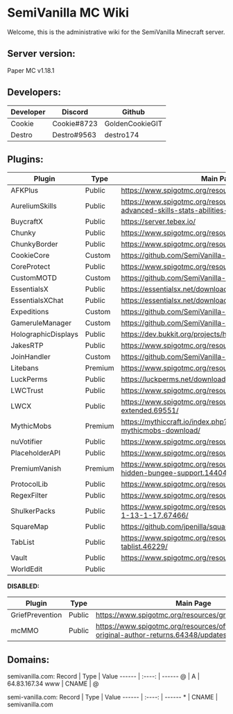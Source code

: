 # SemiVanilla MC Wiki

Welcome, this is the administrative wiki for the SemiVanilla Minecraft server.

## Server version:

Paper MC v1.18.1

## Developers:
Developer |   Discord   | Github
--------- | ----------- | ---------
Cookie    | Cookie#8723 | GoldenCookieGIT
Destro    | Destro#9563 | destro174

## Plugins:
Plugin                      |   Type   |  Main Page  | Dev Build | Maintainer
--------------------------- | -------- | ----------- | --------- | -------------
AFKPlus                     | Public   | https://www.spigotmc.org/resources/afk.35065/ | | NA
AureliumSkills              | Public   | https://www.spigotmc.org/resources/aurelium-skills-advanced-skills-stats-abilities-and-more.81069/ | | NA
BuycraftX                   | Public   | https://server.tebex.io/ | | NA
Chunky                      | Public   | https://www.spigotmc.org/resources/chunky.81534/ | | NA
ChunkyBorder                | Public   | https://www.spigotmc.org/resources/chunkyborder.84278/ | | NA
CookieCore                  | Custom   | https://github.com/SemiVanilla-MC/CookieCore | | Cookie
CoreProtect                 | Public   | https://www.spigotmc.org/resources/coreprotect.8631/ | | NA
CustomMOTD                  | Custom   | https://github.com/SemiVanilla-MC/CustomMOTD | | Destro174
EssentialsX                 | Public   | https://essentialsx.net/downloads.html | | NA
EssentialsXChat             | Public   | https://essentialsx.net/downloads.html | | NA
Expeditions                 | Custom   | https://github.com/SemiVanilla-MC/Expeditions | | Cookie
GameruleManager             | Custom   | https://github.com/SemiVanilla-MC/GameruleManager | | Destro174
HolographicDisplays         | Public   | https://dev.bukkit.org/projects/holographic-displays | | NA
JakesRTP                    | Public   | https://www.spigotmc.org/resources/jakes-rtp.80201/ | | NA
JoinHandler                 | Custom   | https://github.com/SemiVanilla-MC/JoinHandler | | Cookie
Litebans                    | Premium  | https://www.spigotmc.org/resources/litebans.3715/ | | NA
LuckPerms                   | Public   | https://luckperms.net/download | | NA
LWCTrust                    | Public   | https://www.spigotmc.org/resources/lwc-trust.75580/ | | NA
LWCX                        | Public   | https://www.spigotmc.org/resources/lwc-extended.69551/ | | NA
MythicMobs                  | Premium  | https://mythiccraft.io/index.php?pages/official-mythicmobs-download/ | | NA
nuVotifier                  | Public   | https://www.spigotmc.org/resources/nuvotifier.13449/ | | NA
PlaceholderAPI              | Public   | https://www.spigotmc.org/resources/placeholderapi.6245/ | | NA
PremiumVanish               | Premium  | https://www.spigotmc.org/resources/premiumvanish-stay-hidden-bungee-support.14404/ | | NA
ProtocolLib                 | Public   | https://www.spigotmc.org/resources/protocollib.1997/ | https://ci.dmulloy2.net/job/ProtocolLib/lastSuccessfulBuild/ | NA
RegexFilter                 | Public   | https://www.spigotmc.org/resources/regexfilter.96416/ | | NA
ShulkerPacks                | Public   | https://www.spigotmc.org/resources/shulker-backpacks-1-13-1-17.67466/ | | NA
SquareMap                   | Public   | https://github.com/jpenilla/squaremap | | NA
TabList                     | Public   | https://www.spigotmc.org/resources/animated-tab-tablist.46229/ | | NA
Vault                       | Public   | https://www.spigotmc.org/resources/vault.34315/ | | NA
WorldEdit                   | Public   | | https://builds.enginehub.org/job/worldedit?branch=master | NA

**DISABLED:**

Plugin                      |   Type   |  Main Page  | Dev Build | Maintainer
--------------------------- | -------- | ----------- | --------- | -------------
GriefPrevention             | Public   | https://www.spigotmc.org/resources/griefprevention.1884/ | https://ci.appveyor.com/project/RoboMWM39862/griefprevention/history | NA
mcMMO                       | Public   | https://www.spigotmc.org/resources/official-mcmmo-original-author-returns.64348/updates | | NA

## Domains:
semivanilla.com:
Record |  Type  | Value
------ | :----: | ------
@      |   A    | 64.83.167.34
www    | CNAME  | @

semi-vanilla.com:
Record |  Type  | Value
------ | :----: | ------
\*      |   CNAME    | semivanilla.com
